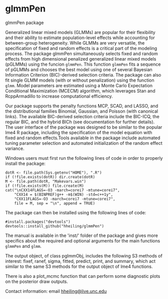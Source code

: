 # glmmPen
glmmPen package

Generalized linear mixed models (GLMMs) are popular for their flexibility and their ability to estimate population-level effects while accounting for between-group heterogeneity. While GLMMs are very
versatile, the specification of fixed and random effects is a critical part of the modeling process. The package glmmPen simultaneously selects fixed and random effects from high dimensional penalized generalized linear mixed models (pGLMMs) using the funcion `glmmPen`. This function `glmmPen` fits a sequence of pGLMMs and chooses the best model using one of several Bayesian Information Criterion (BIC)-derived selection criteria. The package can also fit single GLMM models (with or without penalization) using the function `glmm`. Model parameters are estimated using a Monte Carlo Expectation Conditional Maximization (MCECM) algorithm, which leverages Stan and RcppArmadillo
to increase computational efficiency.

Our package supports the penalty functions MCP, SCAD, and LASSO, and the distributional families Binomial, Gaussian, and Poisson (with canonical links). The available BIC-derived selection criteria include the BIC-ICQ, the regular BIC, and the hybrid BICh (see documentation for further details). The user interface of the package was designed to be similar to the popular lme4 R package, including the specification of the model equation with fixed and random effects.Tools available in the package include
automated tuning parameter selection and automated initialization of the random effect variance. 

Windows users must first run the following lines of code in order to properly install the package:

```
dotR <- file.path(Sys.getenv("HOME"), ".R")
if (!file.exists(dotR)) dir.create(dotR)
M <- file.path(dotR, "Makevars.win")
if (!file.exists(M)) file.create(M)
cat("\nCXX14FLAGS=-O3 -march=corei7 -mtune=corei7",
    "CXX14 = $(BINPREF)g++ -m$(WIN) -std=c++1y",
    "CXX11FLAGS=-O3 -march=corei7 -mtune=corei7",
    file = M, sep = "\n", append = TRUE)
```

The package can then be installed using the following lines of code:

```
#install.packages("devtools")
devtools::install_github("hheiling/glmmPen")
```

The manual is available in the 'inst/' folder of the package and gives more specifics about the required and optional arguments for the main functions `glmmPen` and `glmm`.

The output object, of class pglmmObj, includes the following S3 methods of interest:
fixef, ranef, sigma, fitted, predict, print, and summary, which act similar to the same S3 methods for the output object of lme4 functions. 

There is also a plot_mcmc function that can perform some diagnostic plots on the posterior draw outputs.

Contact information: email hheiling@live.unc.edu